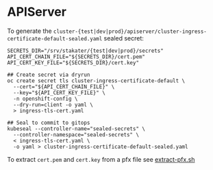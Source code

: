 # APIServer

To generate the `cluster-{test|dev|prod}/apiserver/cluster-ingress-certificate-default-sealed.yaml` sealed secret:  
```commandline
SECRETS_DIR="/srv/stakater/{test|dev|prod}/secrets"
API_CERT_CHAIN_FILE="${SECRETS_DIR}/cert.pem"
API_CERT_KEY_FILE="${SECRETS_DIR}/cert.key"

## Create secret via dryrun
oc create secret tls cluster-ingress-certificate-default \
  --cert="${API_CERT_CHAIN_FILE}" \
  --key="${API_CERT_KEY_FILE}" \
  -n openshift-config \
  --dry-run=client -o yaml \
  > ingress-tls-cert.yaml

## Seal to commit to gitops
kubeseal --controller-name="sealed-secrets" \
  --controller-namespace="sealed-secrets" \
  < ingress-tls-cert.yaml \
  -o yaml > cluster-ingress-certificate-default-sealed.yaml
```

To extract `cert.pem` and `cert.key` from a pfx file see [extract-pfx.sh](ocp-bootstrap/post-install/extract-pfx.sh) 
